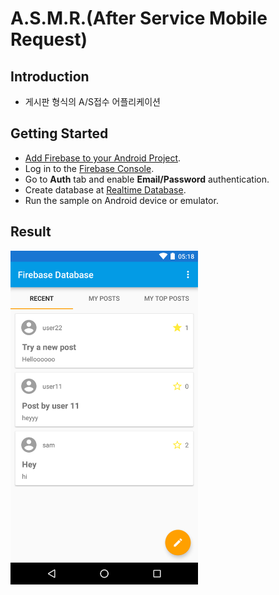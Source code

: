 A.S.M.R.(After Service Mobile Request)
=======================================

Introduction
------------

- 게시판 형식의 A/S접수 어플리케이션

Getting Started
---------------

- [Add Firebase to your Android Project](https://firebase.google.com/docs/android/setup).
- Log in to the [Firebase Console](https://console.firebase.google.com).
- Go to **Auth** tab and enable **Email/Password** authentication.
- Create database at [Realtime Database](https://firebase.google.com/products/realtime-database?hl=ko).
- Run the sample on Android device or emulator.

Result
-----------
<img src="app/src/screen.png" height="534" width="300"/>


